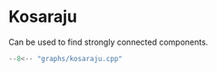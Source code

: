 # Kosaraju

Can be used to find strongly connected components.

```cpp title="Kosaraju"
--8<-- "graphs/kosaraju.cpp"
```

